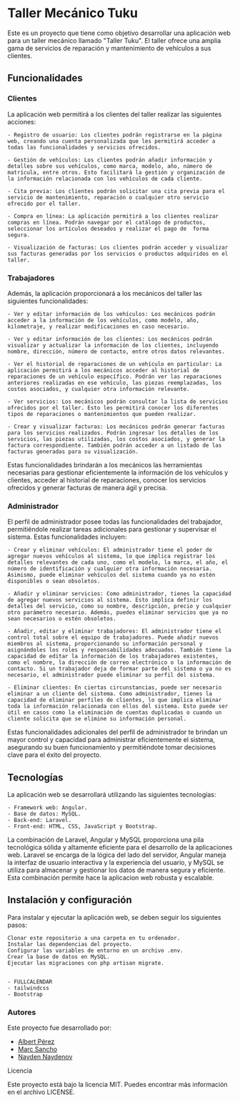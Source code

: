 # Taller Mecánico Tuku


Este es un proyecto que tiene como objetivo desarrollar una aplicación web para un taller mecánico llamado "Taller Tuku". El taller ofrece una amplia gama de servicios de reparación y mantenimiento de vehículos a sus clientes.

## Funcionalidades

### Clientes

La aplicación web permitirá a los clientes del taller realizar las siguientes acciones:

    - Registro de usuario: Los clientes podrán registrarse en la página web, creando una cuenta personalizada que les permitirá acceder a todas las funcionalidades y servicios ofrecidos.

    - Gestión de vehículos: Los clientes podrán añadir información y detalles sobre sus vehículos, como marca, modelo, año, número de matrícula, entre otros. Esto facilitará la gestión y organización de la información relacionada con los vehículos de cada cliente.

    - Cita previa: Los clientes podrán solicitar una cita previa para el servicio de mantenimiento, reparación o cualquier otro servicio ofrecido por el taller.

    - Compra en línea: La aplicación permitirá a los clientes realizar compras en línea. Podrán navegar por el catálogo de productos, seleccionar los artículos deseados y realizar el pago de  forma segura.

    - Visualización de facturas: Los clientes podrán acceder y visualizar sus facturas generadas por los servicios o productos adquiridos en el taller. 
    
  ### Trabajadores

Además, la aplicación proporcionará a los mecánicos del taller las siguientes funcionalidades:

    - Ver y editar información de los vehículos: Los mecánicos podrán acceder a la información de los vehículos, como modelo, año, kilometraje, y realizar modificaciones en caso necesario.

    - Ver y editar información de los clientes: Los mecánicos podrán visualizar y actualizar la información de los clientes, incluyendo nombre, dirección, número de contacto, entre otros datos relevantes.

    - Ver el historial de reparaciones de un vehículo en particular: La aplicación permitirá a los mecánicos acceder al historial de reparaciones de un vehículo específico. Podrán ver las reparaciones anteriores realizadas en ese vehículo, las piezas reemplazadas, los costos asociados, y cualquier otra información relevante.

    - Ver servicios: Los mecánicos podrán consultar la lista de servicios ofrecidos por el taller. Esto les permitirá conocer los diferentes tipos de reparaciones o mantenimientos que pueden realizar.

    - Crear y visualizar facturas: Los mecánicos podrán generar facturas para los servicios realizados. Podrán ingresar los detalles de los servicios, las piezas utilizadas, los costos asociados, y generar la factura correspondiente. También podrán acceder a un listado de las facturas generadas para su visualización.

Estas funcionalidades brindarán a los mecánicos las herramientas necesarias para gestionar eficientemente la información de los vehículos y clientes, acceder al historial de reparaciones, conocer los servicios ofrecidos y generar facturas de manera ágil y precisa.

  ### Administrador
  
El perfil de administrador posee todas las funcionalidades del trabajador, permitiéndole realizar tareas adicionales para gestionar y supervisar el sistema. Estas funcionalidades incluyen:

    - Crear y eliminar vehículos: El administrador tiene el poder de agregar nuevos vehículos al sistema, lo que implica registrar los detalles relevantes de cada uno, como el modelo, la marca, el año, el número de identificación y cualquier otra información necesaria. Asimismo, puede eliminar vehículos del sistema cuando ya no estén disponibles o sean obsoletos.

    - Añadir y eliminar servicios: Como administrador, tienes la capacidad de agregar nuevos servicios al sistema. Esto implica definir los detalles del servicio, como su nombre, descripción, precio y cualquier otro parámetro necesario. Además, puedes eliminar servicios que ya no sean necesarios o estén obsoletos.

    - Añadir, editar y eliminar trabajadores: El administrador tiene el control total sobre el equipo de trabajadores. Puede añadir nuevos miembros al sistema, proporcionando su información personal y asignándoles los roles y responsabilidades adecuados. También tiene la capacidad de editar la información de los trabajadores existentes, como el nombre, la dirección de correo electrónico o la información de contacto. Si un trabajador deja de formar parte del sistema o ya no es necesario, el administrador puede eliminar su perfil del sistema.

    - Eliminar clientes: En ciertas circunstancias, puede ser necesario eliminar a un cliente del sistema. Como administrador, tienes la capacidad de eliminar perfiles de clientes, lo que implica eliminar toda la información relacionada con ellos del sistema. Esto puede ser útil en casos como la eliminación de cuentas duplicadas o cuando un cliente solicita que se elimine su información personal.

Estas funcionalidades adicionales del perfil de administrador te brindan un mayor control y capacidad para administrar eficientemente el sistema, asegurando su buen funcionamiento y permitiéndote tomar decisiones clave para el éxito del proyecto.

## Tecnologías

La aplicación web se desarrollará utilizando las siguientes tecnologías:

    - Framework web: Angular.
    - Base de datos: MySQL.
    - Back-end: Laravel.
    - Front-end: HTML, CSS, JavaScript y Bootstrap.
    
 La combinación de Laravel, Angular y MySQL proporciona una pila tecnológica sólida y altamente eficiente para el desarrollo de la aplicaciones web. Laravel se encarga de la lógica del lado del servidor, Angular maneja la interfaz de usuario interactiva y la experiencia del usuario, y MySQL se utiliza para almacenar y gestionar los datos de manera segura y eficiente. Esta combinación permite hace la aplicacion web robusta y escalable.

## Instalación y configuración

Para instalar y ejecutar la aplicación web, se deben seguir los siguientes pasos:

    Clonar este repositorio a una carpeta en tu ordenador.
    Instalar las dependencias del proyecto.
    Configurar las variables de entorno en un archivo .env.
    Crear la base de datos en MySQL.
    Ejecutar las migraciones con php artisan migrate.


    - FULLCALENDAR
    - tailwindcss
    - Bootstrap
    


### Autores

Este proyecto fue desarrollado por:

   - [Albert Pérez](https://github.com/albertprz1)
   - [Marc Sancho](https://github.com/msanchooo)
   - [Nayden Naydenov](https://github.com/Nayden4)



Licencia

Este proyecto está bajo la licencia MIT. Puedes encontrar más información en el archivo LICENSE.

